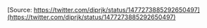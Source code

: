 [Source: https://twitter.com/diprjk/status/1477273885292650497](https://twitter.com/diprjk/status/1477273885292650497)